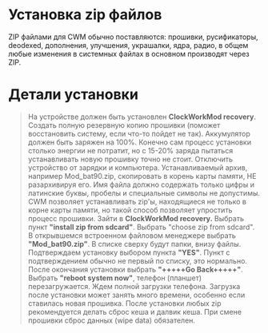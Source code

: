 # Установка zip файлов #

ZIP файлами для CWM обычно поставляются:
прошивки, русификаторы, deodexed, дополнения, улучшения, украшалки, ядра, радио, в общем любые изменения в системных файлах в основном производят через ZIP.

# Детали установки #

> На устройстве должен быть установлен **ClockWorkMod recovery**.
> Создать полную резервную копию прошивки (поможет восстановить систему, если что-то пойдет не так).
> Аккумулятор должен быть заряжен на 100%. Конечно сам процесс установки столько энергии не потратит, но с 15-20% заряда пытаться устанавливать новую прошивку точно не стоит.
> Отключить устройство от зарядки и компьютера.
> Устанавливаемый архив, например Mod\_bat90.zip, скопировать в корень карты памяти, НЕ разархивируя его. Имя файла должно содержать только цифры и латинские буквы, пробелы и специальные символы не допустимы. CWM позволяет устанавливать zip'ы, находящиеся не только в корне карты памяти, но такой способ позволяет упростить процесс прошивки.
> Зайти в **ClockWorkMod recovery.**
> Выбрать пункт **"install zip from sdcard"**.
> Выбрать "choose zip from sdcard".
> В открывшемся встроенном файловом менеджере выбрать **"Mod\_bat90.zip"**. В списке сверху будут папки, внизу файлы.
> Подтверждаем установку выбором пункта **"YES"**. Пункт с подтверждением обычно не первый по списку, это нормально.
> После окончания установки выбрать **"+++++Go Back+++++"**.
> Выбрать **"reboot system now"**, телефон (планшет) перезагружается.
> Ждем полной загрузки телефона. Загрузка после установки может занять много времени, особенно если ставилась новая прошивка. После установки любых zip рекомендуется делать сброс кеша и далвик кеша. При смене прошивки сброс данных (wipe data) обязателен.